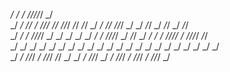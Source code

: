    _/          _/            _/                                                    _/_/_/_/_/                                            _/                      
 _/          _/    _/_/    _/    _/_/_/    _/_/    _/_/_/  _/_/      _/_/            _/      _/  _/_/    _/_/_/  _/      _/    _/_/    _/    _/_/    _/  _/_/   
_/    _/    _/  _/_/_/_/  _/  _/        _/    _/  _/    _/    _/  _/_/_/_/          _/      _/_/      _/    _/  _/      _/  _/_/_/_/  _/  _/_/_/_/  _/_/        
 _/  _/  _/    _/        _/  _/        _/    _/  _/    _/    _/  _/                _/      _/        _/    _/    _/  _/    _/        _/  _/        _/           
  _/  _/        _/_/_/  _/    _/_/_/    _/_/    _/    _/    _/    _/_/_/          _/      _/          _/_/_/      _/        _/_/_/  _/    _/_/_/  _/            

<!--
**Angus-C-git/Angus-C-git** is a ✨ _special_ ✨ repository because its `README.md` (this file) appears on your GitHub profile.

Here are some ideas to get you started:

- 🔭 I’m currently working on ...
- 🌱 I’m currently learning ...
- 👯 I’m looking to collaborate on ...
- 🤔 I’m looking for help with ...
- 💬 Ask me about ...
- 📫 How to reach me: ...
- 😄 Pronouns: ...
- ⚡ Fun fact: ...
-->
